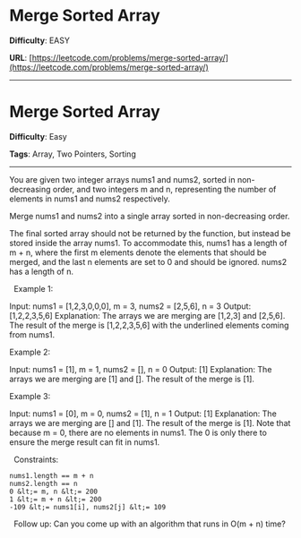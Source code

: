 # Merge Sorted Array

**Difficulty**: EASY

**URL**: [https://leetcode.com/problems/merge-sorted-array/](https://leetcode.com/problems/merge-sorted-array/)

---

# Merge Sorted Array

**Difficulty**: Easy

**Tags**: Array, Two Pointers, Sorting

---

You are given two integer arrays nums1 and nums2, sorted in non-decreasing order, and two integers m and n, representing the number of elements in nums1 and nums2 respectively.

Merge nums1 and nums2 into a single array sorted in non-decreasing order.

The final sorted array should not be returned by the function, but instead be stored inside the array nums1. To accommodate this, nums1 has a length of m + n, where the first m elements denote the elements that should be merged, and the last n elements are set to 0 and should be ignored. nums2 has a length of n.

&nbsp;
Example 1:


Input: nums1 = [1,2,3,0,0,0], m = 3, nums2 = [2,5,6], n = 3
Output: [1,2,2,3,5,6]
Explanation: The arrays we are merging are [1,2,3] and [2,5,6].
The result of the merge is [1,2,2,3,5,6] with the underlined elements coming from nums1.


Example 2:


Input: nums1 = [1], m = 1, nums2 = [], n = 0
Output: [1]
Explanation: The arrays we are merging are [1] and [].
The result of the merge is [1].


Example 3:


Input: nums1 = [0], m = 0, nums2 = [1], n = 1
Output: [1]
Explanation: The arrays we are merging are [] and [1].
The result of the merge is [1].
Note that because m = 0, there are no elements in nums1. The 0 is only there to ensure the merge result can fit in nums1.


&nbsp;
Constraints:


	nums1.length == m + n
	nums2.length == n
	0 &lt;= m, n &lt;= 200
	1 &lt;= m + n &lt;= 200
	-109 &lt;= nums1[i], nums2[j] &lt;= 109


&nbsp;
Follow up: Can you come up with an algorithm that runs in O(m + n) time?


